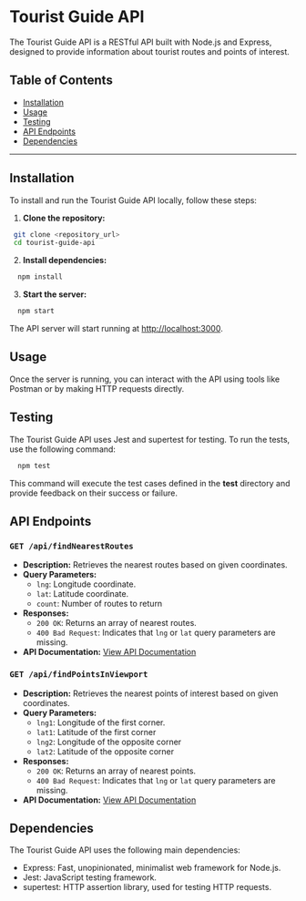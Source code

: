 # Tourist Guide API

The Tourist Guide API is a RESTful API built with Node.js and Express, designed to provide information about tourist routes and points of interest.

## Table of Contents

- [Installation](#installation)
- [Usage](#usage)
- [Testing](#testing)
- [API Endpoints](#api-endpoints)
- [Dependencies](#dependencies)

---

## Installation

To install and run the Tourist Guide API locally, follow these steps:

1. **Clone the repository:**

  ```bash
   git clone <repository_url>
   cd tourist-guide-api
  ```

2. **Install dependencies:**

  ```bash
    npm install
  ```

3. **Start the server:**

  ```bash
    npm start
  ```

The API server will start running at <http://localhost:3000>.

## Usage

Once the server is running, you can interact with the API using tools like Postman or by making HTTP requests directly.

## Testing

The Tourist Guide API uses Jest and supertest for testing. To run the tests, use the following command:

  ```bash
    npm test
  ```

This command will execute the test cases defined in the **test** directory and provide feedback on their success or failure.

## API Endpoints

### `GET /api/findNearestRoutes`

- **Description:** Retrieves the nearest routes based on given coordinates.
- **Query Parameters:**
  - `lng`: Longitude coordinate.
  - `lat`: Latitude coordinate.
  - `count`: Number of routes to return
- **Responses:**
  - `200 OK`: Returns an array of nearest routes.
  - `400 Bad Request`: Indicates that `lng` or `lat` query parameters are missing.
- **API Documentation:** [View API Documentation](http://localhost:3000/apidoc/#api-Routes-FindNearestRoutes)

### `GET /api/findPointsInViewport`

- **Description:** Retrieves the nearest points of interest based on given coordinates.
- **Query Parameters:**
  - `lng1`: Longitude of the first corner.
  - `lat1`: Latitude of the first corner
  - `lng2`: Longitude of the opposite corner
  - `lat2`: Latitude of the opposite corner
- **Responses:**
  - `200 OK`: Returns an array of nearest points.
  - `400 Bad Request`: Indicates that `lng` or `lat` query parameters are missing.
- **API Documentation:** [View API Documentation](http://localhost:3000/apidoc/#api-Points-FindPointsInViewport)

## Dependencies

The Tourist Guide API uses the following main dependencies:

- Express: Fast, unopinionated, minimalist web framework for Node.js.
- Jest: JavaScript testing framework.
- supertest: HTTP assertion library, used for testing HTTP requests.
